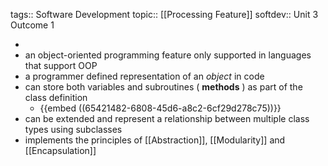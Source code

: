 tags:: Software Development
topic:: [[Processing Feature]]
softdev:: Unit 3 Outcome 1

-
- an object-oriented programming feature only supported in languages that support OOP
- a programmer defined representation of an *object* in code
- can store both variables and subroutines ( **methods** ) as part of the class definition
	- {{embed ((65421482-6808-45d6-a8c2-6cf29d278c75))}}
- can be extended and represent a relationship between multiple class types using subclasses
- implements the principles of [[Abstraction]], [[Modularity]] and [[Encapsulation]]